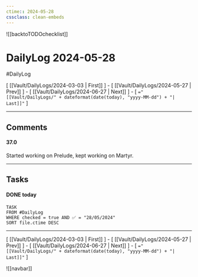 ```yaml
---
ctime:: 2024-05-28
cssclass: clean-embeds
---
```

![[backtoTODOchecklist]]
# DailyLog 2024-05-28

#DailyLog

\[ [[Vault/DailyLogs/2024-03-03 | First]] \] - \[ [[Vault/DailyLogs/2024-05-27 | Prev]] \] - \[ [[Vault/DailyLogs/2024-06-27 | Next]] \] - \[ `="[[Vault/DailyLogs/" + dateformat(date(today), "yyyy-MM-dd") + "| Last]]"` \]

---

## Comments

#### 37.0

Started working on Prelude, kept working on Martyr.



---

## Tasks
#### DONE today
```dataview
TASK
FROM #DailyLog
WHERE checked = true AND ✅ = "28/05/2024"
SORT file.ctime DESC
```



---

\[ [[Vault/DailyLogs/2024-03-03 | First]] \] - \[ [[Vault/DailyLogs/2024-05-27 | Prev]] \] - \[ [[Vault/DailyLogs/2024-06-27 | Next]] \] - \[ `="[[Vault/DailyLogs/" + dateformat(date(today), "yyyy-MM-dd") + "| Last]]"` \]

![[navbar]]



